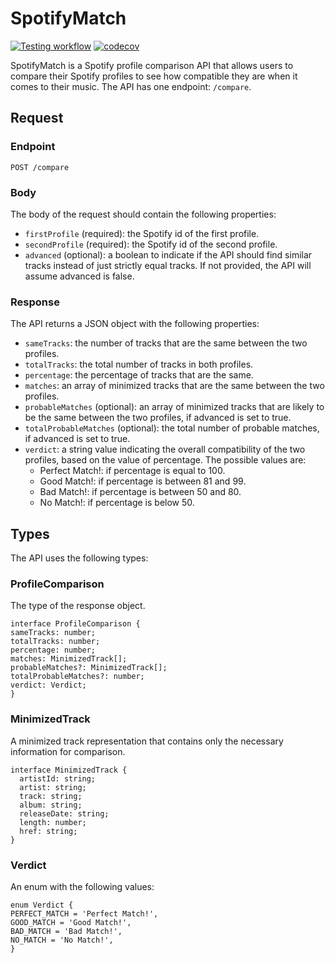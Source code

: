 # SpotifyMatch

[![Testing workflow](https://github.com/Neppale/SpotifyMatch/actions/workflows/testing.yaml/badge.svg?branch=develop)](https://github.com/Neppale/SpotifyMatch/actions/workflows/testing.yaml)
[![codecov](https://codecov.io/gh/Neppale/SpotifyMatch/branch/develop/graph/badge.svg?token=WXoLnRSyES)](https://codecov.io/gh/Neppale/SpotifyMatch)

SpotifyMatch is a Spotify profile comparison API that allows users to compare their Spotify profiles to see how compatible they are when it comes to their music. The API has one endpoint: `/compare`.

## Request

### Endpoint

`POST /compare`

### Body

The body of the request should contain the following properties:

- `firstProfile` (required): the Spotify id of the first profile.
- `secondProfile` (required): the Spotify id of the second profile.
- `advanced` (optional): a boolean to indicate if the API should find similar tracks instead of just strictly equal tracks. If not provided, the API will assume advanced is false.

### Response

The API returns a JSON object with the following properties:

- `sameTracks`: the number of tracks that are the same between the two profiles.
- `totalTracks`: the total number of tracks in both profiles.
- `percentage`: the percentage of tracks that are the same.
- `matches`: an array of minimized tracks that are the same between the two profiles.
- `probableMatches` (optional): an array of minimized tracks that are likely to be the same between the two profiles, if advanced is set to true.
- `totalProbableMatches` (optional): the total number of probable matches, if advanced is set to true.
- `verdict`: a string value indicating the overall compatibility of the two profiles, based on the value of percentage. The possible values are:
  - Perfect Match!: if percentage is equal to 100.
  - Good Match!: if percentage is between 81 and 99.
  - Bad Match!: if percentage is between 50 and 80.
  - No Match!: if percentage is below 50.

## Types

The API uses the following types:

### ProfileComparison

The type of the response object.

```
interface ProfileComparison {
sameTracks: number;
totalTracks: number;
percentage: number;
matches: MinimizedTrack[];
probableMatches?: MinimizedTrack[];
totalProbableMatches?: number;
verdict: Verdict;
}
```

### MinimizedTrack

A minimized track representation that contains only the necessary information for comparison.

```
interface MinimizedTrack {
  artistId: string;
  artist: string;
  track: string;
  album: string;
  releaseDate: string;
  length: number;
  href: string;
}
```

### Verdict

An enum with the following values:

```
enum Verdict {
PERFECT_MATCH = 'Perfect Match!',
GOOD_MATCH = 'Good Match!',
BAD_MATCH = 'Bad Match!',
NO_MATCH = 'No Match!',
}
```
